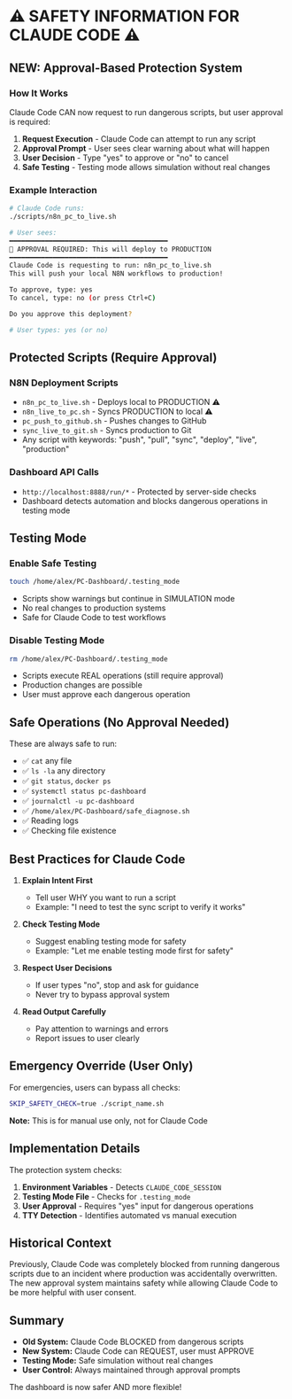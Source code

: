 # ⚠️ SAFETY INFORMATION FOR CLAUDE CODE ⚠️

## NEW: Approval-Based Protection System

### How It Works
Claude Code CAN now request to run dangerous scripts, but user approval is required:

1. **Request Execution** - Claude Code can attempt to run any script
2. **Approval Prompt** - User sees clear warning about what will happen
3. **User Decision** - Type "yes" to approve or "no" to cancel
4. **Safe Testing** - Testing mode allows simulation without real changes

### Example Interaction
```bash
# Claude Code runs:
./scripts/n8n_pc_to_live.sh

# User sees:
━━━━━━━━━━━━━━━━━━━━━━━━━━━━━━━━━━━━━━━━
🚨 APPROVAL REQUIRED: This will deploy to PRODUCTION
━━━━━━━━━━━━━━━━━━━━━━━━━━━━━━━━━━━━━━━━
Claude Code is requesting to run: n8n_pc_to_live.sh
This will push your local N8N workflows to production!

To approve, type: yes
To cancel, type: no (or press Ctrl+C)

Do you approve this deployment? 

# User types: yes (or no)
```

## Protected Scripts (Require Approval)

### N8N Deployment Scripts
- `n8n_pc_to_live.sh` - Deploys local to PRODUCTION ⚠️
- `n8n_live_to_pc.sh` - Syncs PRODUCTION to local ⚠️
- `pc_push_to_github.sh` - Pushes changes to GitHub
- `sync_live_to_git.sh` - Syncs production to Git
- Any script with keywords: "push", "pull", "sync", "deploy", "live", "production"

### Dashboard API Calls
- `http://localhost:8888/run/*` - Protected by server-side checks
- Dashboard detects automation and blocks dangerous operations in testing mode

## Testing Mode

### Enable Safe Testing
```bash
touch /home/alex/PC-Dashboard/.testing_mode
```
- Scripts show warnings but continue in SIMULATION mode
- No real changes to production systems
- Safe for Claude Code to test workflows

### Disable Testing Mode
```bash
rm /home/alex/PC-Dashboard/.testing_mode
```
- Scripts execute REAL operations (still require approval)
- Production changes are possible
- User must approve each dangerous operation

## Safe Operations (No Approval Needed)

These are always safe to run:
- ✅ `cat` any file
- ✅ `ls -la` any directory
- ✅ `git status`, `docker ps`
- ✅ `systemctl status pc-dashboard`
- ✅ `journalctl -u pc-dashboard`
- ✅ `/home/alex/PC-Dashboard/safe_diagnose.sh`
- ✅ Reading logs
- ✅ Checking file existence

## Best Practices for Claude Code

1. **Explain Intent First**
   - Tell user WHY you want to run a script
   - Example: "I need to test the sync script to verify it works"

2. **Check Testing Mode**
   - Suggest enabling testing mode for safety
   - Example: "Let me enable testing mode first for safety"

3. **Respect User Decisions**
   - If user types "no", stop and ask for guidance
   - Never try to bypass approval system

4. **Read Output Carefully**
   - Pay attention to warnings and errors
   - Report issues to user clearly

## Emergency Override (User Only)

For emergencies, users can bypass all checks:
```bash
SKIP_SAFETY_CHECK=true ./script_name.sh
```
**Note:** This is for manual use only, not for Claude Code

## Implementation Details

The protection system checks:
1. **Environment Variables** - Detects `CLAUDE_CODE_SESSION`
2. **Testing Mode File** - Checks for `.testing_mode`
3. **User Approval** - Requires "yes" input for dangerous operations
4. **TTY Detection** - Identifies automated vs manual execution

## Historical Context

Previously, Claude Code was completely blocked from running dangerous scripts due to an incident where production was accidentally overwritten. The new approval system maintains safety while allowing Claude Code to be more helpful with user consent.

## Summary

- **Old System:** Claude Code BLOCKED from dangerous scripts
- **New System:** Claude Code can REQUEST, user must APPROVE
- **Testing Mode:** Safe simulation without real changes
- **User Control:** Always maintained through approval prompts

The dashboard is now safer AND more flexible!